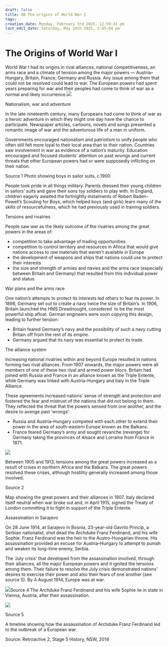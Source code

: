 ```yaml
---
draft: false
title: 00 The origins of World War I
tags:
creation_date: Monday, February 3rd 2025, 12:59:31 pm
last_edit_date: Saturday, May 24th 2025, 3:45:04 pm
---
```


# The Origins of World War I

World War I had its origins in rival alliances, national competitiveness, an arms race and a climate of tension among the major powers — Austria–Hungary, Britain, France, Germany and Russia. Any issue among them that could not be resolved could lead to war. The European powers had spent years preparing for war and their peoples had come to think of war as a normal and likely occurrence.![](https://lh7-rt.googleusercontent.com/docsz/AD_4nXctzz3sqgDL7bXbF-Hj5gr9GSP3o8zXNN9KmoLzL_NmzHFecgw25fQ8G80T0c0CH2aqrZfii5emTCruY8Sw_h65RQiEBR947o9ZlhKFBG5PEh7Nmi2da1uZG0an70DhO8LOjS2fKA?key=azhkrE2_he9Ve7UzAdtxl3vX)

Nationalism, war and adventure

In the late nineteenth century, many Europeans had come to think of war as a heroic adventure in which they might one day have the chance to participate. Newspaper articles, cartoons, novels and songs presented a romantic image of war and the adventurous life of a man in uniform.

Governments encouraged nationalism and patriotism to unify people who often still felt more loyal to their local area than to their nation. Countries saw involvement in war as evidence of a nation’s maturity. Education encouraged and focused students’ attention on past wrongs and current threats that other European powers had or were supposedly inflicting on their nation.

Source 1 Photo showing boys in sailor suits, c.1900

People took pride in all things military. Parents dressed their young children in sailors’ suits and gave their sons toy soldiers to play with. In England, children eagerly awaited the fortnightly instalments of Robert Baden-Powell’s Scouting for Boys, which helped boys (and girls) learn many of the skills of resourcefulness, which he had previously used in training soldiers.

Tensions and rivalries

People saw war as the likely outcome of the rivalries among the great powers in the areas of:

- competition to take advantage of trading opportunities
- competition to control territory and resources in Africa that would give nations access to raw materials that weren’t available in Europe
- the development of weapons and ships that nations could use to protect their interests
- the size and strength of armies and navies and the arms race (especially between Britain and Germany) that resulted from this individual power and status.

War plans and the arms race

One nation’s attempts to protect its interests led others to fear its power. In 1898, Germany set out to create a navy twice the size of Britain’s. In 1906, Britain launched the HMS Dreadnought, considered  to be the most powerful ship afloat. German engineers were soon copying this design, leading to further tension:

- Britain feared Germany’s navy and the possibility of such a navy cutting Britain off from the rest of its empire.
- Germany argued that its navy was essential to protect its trade.

The alliance system

Increasing national rivalries within and beyond Europe resulted in nations forming two rival alliances. From 1907 onwards, the major powers were all members of one of these two rival and armed power blocs. Britain had joined with Russia and France in an alliance known as the Triple Entente, while Germany was linked with Austria–Hungary and Italy in the Triple Alliance.

These agreements increased nations’ sense of strength and protection and fostered the fear and mistrust of the nations that did not belong to them. They reflected the threat that the powers sensed from one another, and the desire to avenge past ‘wrongs’:

- Russia and Austria–Hungary competed with each other to extend their power in the area of south-eastern Europe known as the Balkans.
- France feared Germany’s army and sought revanche (revenge) for Germany taking the provinces of Alsace and Lorraine from France in 1871.

![](https://lh7-rt.googleusercontent.com/docsz/AD_4nXccKJCHs9iQO6VdxwXICMuSTvOX0XTFTr0RRm7d8G5gsOVrENAv9CSBkruoQpKx4O-Qp24oADhkxTNCQTpaud8nbJJDbVtzIajSN0KWcy4i7tHegS4g97TjoP0wGmO_JcTRIjGG?key=azhkrE2_he9Ve7UzAdtxl3vX)

Between 1905 and 1913, tensions among the great powers increased as a result of crises in northern Africa and the Balkans. The great powers resolved these crises, although hostility generally increased among those involved.

Source 2

Map showing the great powers and their alliances in 1907. Italy declared itself neutral when war broke out and, in April 1915, signed the Treaty of London committing it to fight in support of the Triple Entente.

Assassination in Sarajevo

On 28 June 1914, at Sarajevo in Bosnia, 23-year-old Gavrilo Princip, a Serbian nationalist, shot dead the Archduke Franz Ferdinand, and his wife Sophie. Franz Ferdinand was the heir to the Austro-Hungarian throne. His assassination provided an excuse for Austria–Hungary to attempt to punish and weaken its long-time enemy, Serbia.

The ‘July crisis’ that developed from the assassination involved, through their alliances, all the major European powers and it ignited the tensions among them. Their failure to resolve the July crisis demonstrated nations’ desires to exercise their power and also their fears of one another (see source 5). By 4 August 1914, Europe was at war.

![](https://lh7-rt.googleusercontent.com/docsz/AD_4nXfFyD1R1ntUVGUKBvGk0iwHNbt-GKncf-b68gk2PcwgDBO6G4uWb_DCs7WgHq52GyXAauOZkMdEF2U8aRKGW-gS_L0vj7mTdbrIsYP8-xPZOwoZHuK18MaEFscMc54nHlZtaRolXg?key=azhkrE2_he9Ve7UzAdtxl3vX)Source 4 The Archduke Franz Ferdinand and his wife Sophie lie in state in Vienna, Austria, after their assassination.

![](https://lh7-rt.googleusercontent.com/docsz/AD_4nXfVEHDgQrB1-9vh3DulTTSibMX_KcEb-L4chU0A1wu9yFZn4eLCq9rGmtam-Kbh7i2BXbTz77lfckS9I1meb6gVISKYdKFEqQAcGdd3dtx3dA0n5sZqeiFEmQ9muN6p_arUL2G9?key=azhkrE2_he9Ve7UzAdtxl3vX)

Source 5

A timeline showing how the assassination of Archduke Franz Ferdinand led to the outbreak of a European war.

Source: Retroactive 2, Stage 5 History, NSW, 2014
